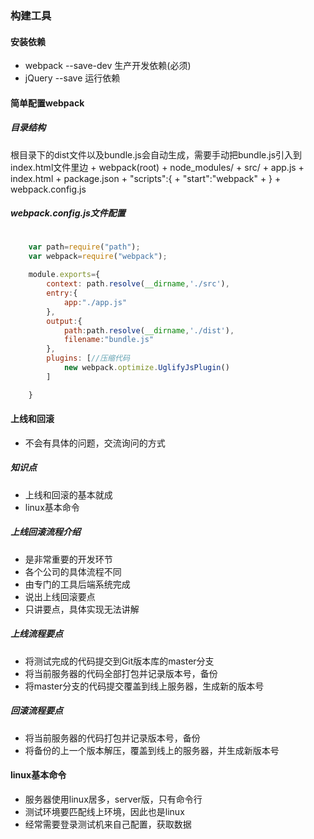 ### 构建工具

#### 安装依赖
+ webpack   --save-dev 生产开发依赖(必须)
+ jQuery    --save 运行依赖

#### 简单配置webpack
    
##### 目录结构

根目录下的dist文件以及bundle.js会自动生成，需要手动把bundle.js引入到index.html文件里边
    + webpack(root)
        + node_modules/
        + src/
            + app.js
        + index.html
        + package.json
               + "scripts":{
               + "start":"webpack"
           + } 
        + webpack.config.js

##### webpack.config.js文件配置
```javascript

    var path=require("path");
    var webpack=require("webpack");
    
    module.exports={
        context: path.resolve(__dirname,'./src'),
        entry:{
            app:"./app.js"
        },
        output:{
            path:path.resolve(__dirname,'./dist'),
            filename:"bundle.js"
        },
        plugins: [//压缩代码
            new webpack.optimize.UglifyJsPlugin()
        ]

    }
```

#### 上线和回滚

+ 不会有具体的问题，交流询问的方式

##### 知识点
+ 上线和回滚的基本就成
+ linux基本命令

##### 上线回滚流程介绍
+ 是非常重要的开发环节
+ 各个公司的具体流程不同
+ 由专门的工具后端系统完成
+ 说出上线回滚要点
+ 只讲要点，具体实现无法讲解

##### 上线流程要点
+ 将测试完成的代码提交到Git版本库的master分支
+ 将当前服务器的代码全部打包并记录版本号，备份
+ 将master分支的代码提交覆盖到线上服务器，生成新的版本号

##### 回滚流程要点
+ 将当前服务器的代码打包并记录版本号，备份
+ 将备份的上一个版本解压，覆盖到线上的服务器，并生成新版本号


#### linux基本命令
+ 服务器使用linux居多，server版，只有命令行
+ 测试环境要匹配线上环境，因此也是linux
+ 经常需要登录测试机来自己配置，获取数据

